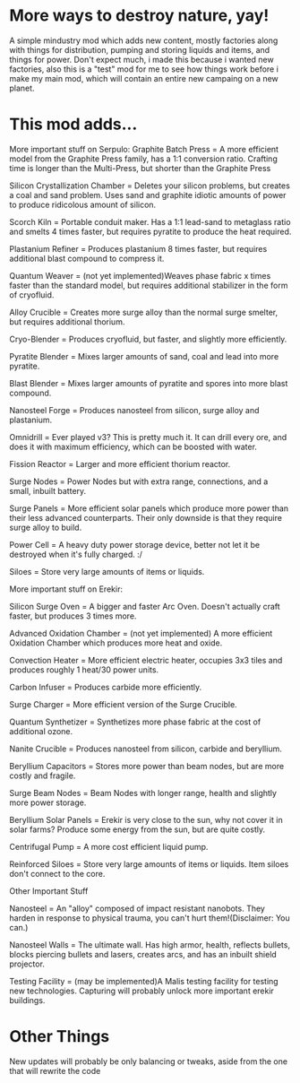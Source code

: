 # More ways to destroy nature, yay!
A simple mindustry mod which adds new content, mostly factories along with things for distribution, pumping and storing liquids and items, and things for power.
Don't expect much, i made this because i wanted new factories, also this is a "test" mod for me to see how things work before i make my main mod, which will contain an entire new campaing on a new planet.
# This mod adds...
  More important stuff on Serpulo:
Graphite Batch Press = A more efficient model from the Graphite Press family, has a 1:1 conversion ratio. Crafting time is longer than the Multi-Press, but shorter than the Graphite Press

Silicon Crystallization Chamber = Deletes your silicon problems, but creates a coal and sand problem. Uses sand and graphite idiotic amounts of power to produce ridicolous amount of silicon.

Scorch Kiln = Portable conduit maker. Has a 1:1 lead-sand to metaglass ratio and smelts 4 times faster, but requires pyratite to produce the heat required.

Plastanium Refiner = Produces plastanium 8 times faster, but requires additional blast compound to compress it.

Quantum Weaver = (not yet implemented)Weaves phase fabric x times faster than the standard model, but requires additional stabilizer in the form of cryofluid.

Alloy Crucible = Creates more surge alloy than the normal surge smelter, but requires additional thorium.

Cryo-Blender = Produces cryofluid, but faster, and slightly more efficiently.

Pyratite Blender = Mixes larger amounts of sand, coal and lead into more pyratite.

Blast Blender = Mixes larger amounts of pyratite and spores into more blast compound.

Nanosteel Forge = Produces nanosteel from silicon, surge alloy and plastanium.

Omnidrill = Ever played v3? This is pretty much it. It can drill every ore, and does it with maximum efficiency, which can be boosted with water.

Fission Reactor = Larger and more efficient thorium reactor.

Surge Nodes = Power Nodes but with extra range, connections, and a small, inbuilt battery.

Surge Panels = More efficient solar panels which produce more power than their less advanced counterparts. Their only downside is that they require surge alloy to build.

Power Cell = A heavy duty power storage device, better not let it be destroyed when it's fully charged. :/

Siloes = Store very large amounts of items or liquids.

  More important stuff on Erekir:

Silicon Surge Oven = A bigger and faster Arc Oven. Doesn't actually craft faster, but produces 3 times more.

Advanced Oxidation Chamber = (not yet implemented) A more efficient Oxidation Chamber which produces more heat and oxide.

Convection Heater = More efficient electric heater, occupies 3x3 tiles and produces roughly 1 heat/30 power units.

Carbon Infuser = Produces carbide more efficiently.

Surge Charger = More efficient version of the Surge Crucible.

Quantum Synthetizer = Synthetizes more phase fabric at the cost of additional ozone.

Nanite Crucible = Produces nanosteel from silicon, carbide and beryllium.

Beryllium Capacitors = Stores more power than beam nodes, but are more costly and fragile.

Surge Beam Nodes = Beam Nodes with longer range, health and slightly more power storage.

Beryllium Solar Panels = Erekir is very close to the sun, why not cover it in solar farms? Produce some energy from the sun, but are quite costly.

Centrifugal Pump = A more cost efficient liquid pump.

Reinforced Siloes = Store very large amounts of items or liquids. Item siloes don't connect to the core.

  Other Important Stuff

Nanosteel = An "alloy" composed of impact resistant nanobots. They harden in response to physical trauma, you can't hurt them!(Disclaimer: You can.)

Nanosteel Walls = The ultimate wall. Has high armor, health, reflects bullets, blocks piercing bullets and lasers, creates arcs, and has an inbuilt shield projector.

Testing Facility = (may be implemented)A Malis testing facility for testing new technologies. Capturing will probably unlock more important erekir buildings.

# Other Things

New updates will probably be only balancing or tweaks, aside from the one that will rewrite the code
